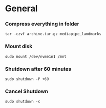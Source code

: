 # General
### Compress everything in folder
```
tar -czvf archive.tar.gz mediapipe_landmarks
```
### Mount disk
```
sudo mount /dev/nvme1n1 /mnt
```
### Shutdown after 60 minutes
```
sudo shutdown -P +60 
```
### Cancel Shutdown
```
sudo shutdown -c
```
